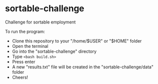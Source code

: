# sortable-challenge
Challenge for sortable employment

To run the program:
* Clone this repository to your "/home/$USER" or "$HOME" folder
* Open the terminal
* Go into the "sortable-challenge" directory
* Type `<bash build.sh>`
* Press enter
* A new "results.txt" file will be created in the "sortable-challenge/data" folder
* Cheers!
